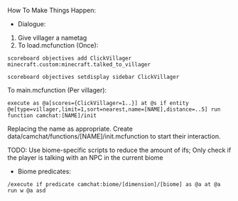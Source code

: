 How To Make Things Happen:

 - Dialogue:

  1. Give villager a nametag
  2. To load.mcfunction (Once):
```MCFunction
scoreboard objectives add ClickVillager minecraft.custom:minecraft.talked_to_villager
```
```MCFunction
scoreboard objectives setdisplay sidebar ClickVillager
```
To main.mcfunction (Per villager):
```MCFunction
execute as @a[scores={ClickVillager=1..}] at @s if entity @e[type=villager,limit=1,sort=nearest,name=[NAME],distance=..5] run function camchat:[NAME]/init
```
Replacing the name as appropriate. Create data/camchat/functions/[NAME]/init.mcfunction to start their interaction.

TODO: Use biome-specific scripts to reduce the amount of ifs; Only check if the player is talking with an NPC in the current biome

 - Biome predicates:

``/execute if predicate camchat:biome/[dimension]/[biome] as @a at @a run w @a asd``
